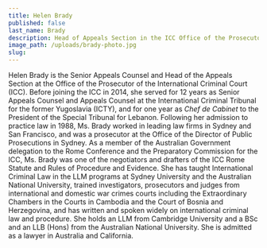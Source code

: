 ```yaml
---
title: Helen Brady
published: false
last_name: Brady
description: Head of Appeals Section in the ICC Office of the Prosecutors
image_path: /uploads/brady-photo.jpg
slug:
---
```



Helen Brady is the Senior Appeals Counsel and Head of the Appeals Section at the Office of the Prosecutor of the International Criminal Court (ICC). Before joining the ICC in 2014, she served for 12 years as Senior Appeals Counsel and Appeals Counsel at the International Criminal Tribunal for the former Yugoslavia (ICTY), and for one year as *Chef de Cabinet* to the President of the Special Tribunal for Lebanon. Following her admission to practice law in 1988, Ms. Brady worked in leading law firms in Sydney and San Francisco, and was a prosecutor at the Office of the Director of Public Prosecutions in Sydney. As a member of the Australian Government delegation to the Rome Conference and the Preparatory Commission for the ICC, Ms. Brady was one of the negotiators and drafters of the ICC Rome Statute and Rules of Procedure and Evidence. She has taught International Criminal Law in the LLM programs at Sydney University and the Australian National University, trained investigators, prosecutors and judges from international and domestic war crimes courts including the Extraordinary Chambers in the Courts in Cambodia and the Court of Bosnia and Herzegovina, and has written and spoken widely on international criminal law and procedure. She holds an LLM from Cambridge University and a BSc and an LLB (Hons) from the Australian National University. She is admitted as a lawyer in Australia and California.